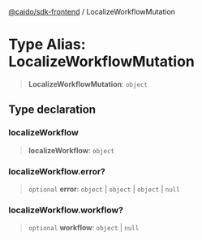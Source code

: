 [@caido/sdk-frontend](../index.md) / LocalizeWorkflowMutation

# Type Alias: LocalizeWorkflowMutation

> **LocalizeWorkflowMutation**: `object`

## Type declaration

### localizeWorkflow

> **localizeWorkflow**: `object`

### localizeWorkflow.error?

> `optional` **error**: `object` \| `object` \| `object` \| `null`

### localizeWorkflow.workflow?

> `optional` **workflow**: `object` \| `null`

